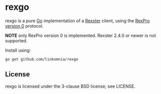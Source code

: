 # rexgo

rexgo is a pure [Go](http://golang.org) implementation of a
[Rexster](https://github.com/tinkerpop/rexster/wiki) client, using the
[RexPro version 0](https://github.com/tinkerpop/rexster/wiki/RexPro-Messages/46f76da31149b2a3a68fb470d28157e23739a66d)
protocol.

**NOTE** only RexPro version 0 is implemented. Rexster 2.4.0 or newer is not supported.

Install using:

	go get github.com/linkomnia/rexgo


## License

rexgo is licensed under the 3-clause BSD license; see LICENSE.
